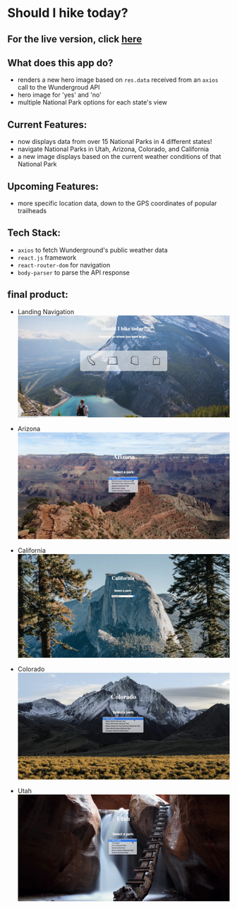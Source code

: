 # Should I hike today?

## For the live version, click [here](https://should-i-hike.now.sh/#/)

## What does this app do?
- renders a new hero image based on `res.data` received from an `axios` call to the Wundergroud API
- hero image for 'yes' and 'no'
- multiple National Park options for each state's view

## Current Features:
- now displays data from over 15 National Parks in 4 different states! 
- navigate National Parks in Utah, Arizona, Colorado, and California
- a new image displays based on the current weather conditions of that National Park

## Upcoming Features:
- more specific location data, down to the GPS coordinates of popular trailheads

## Tech Stack:
- `axios` to fetch Wunderground's public weather data
- `react.js` framework
- `react-router-dom` for navigation 
- `body-parser` to parse the API response

## final product:
- Landing Navigation
![functional-landing-navigation](https://github.com/kale-stew/should-i-hike-today/blob/master/README-assets/landing.gif)

- Arizona
![functional-arizona-logic](https://github.com/kale-stew/should-i-hike-today/blob/master/README-assets/arizona.gif)

- California
![functional-california-logic](https://github.com/kale-stew/should-i-hike-today/blob/master/README-assets/california.gif)

- Colorado
![functional-colorado-logic](https://github.com/kale-stew/should-i-hike-today/blob/master/README-assets/colorado.gif)

- Utah
![functional-utah-logic](https://github.com/kale-stew/should-i-hike-today/blob/master/README-assets/utah.gif)